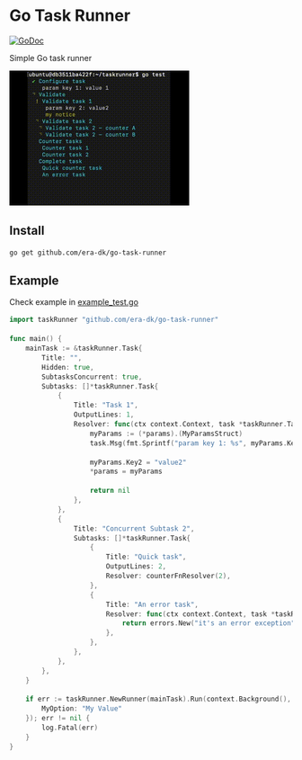 # Go Task Runner

[![GoDoc](https://godoc.org/github.com/era-dk/go-task-runner?status.svg)](https://godoc.org/github.com/era-dk/go-task-runner)

Simple Go task runner

![example](example.gif)

## Install

```bash
go get github.com/era-dk/go-task-runner
```

## Example

Check example in [example_test.go](example_test.go)

```go
import taskRunner "github.com/era-dk/go-task-runner"

func main() {
    mainTask := &taskRunner.Task{
        Title: "",
        Hidden: true,
        SubtasksConcurrent: true,
        Subtasks: []*taskRunner.Task{
            {
                Title: "Task 1",
                OutputLines: 1,
                Resolver: func(ctx context.Context, task *taskRunner.Task, params *taskRunner.ParamsInterface) error {
                    myParams := (*params).(MyParamsStruct)
                    task.Msg(fmt.Sprintf("param key 1: %s", myParams.Key1))

                    myParams.Key2 = "value2"
                    *params = myParams

                    return nil
                },
            },
            {
                Title: "Concurrent Subtask 2",
                Subtasks: []*taskRunner.Task{
                    {
                        Title: "Quick task",
                        OutputLines: 2,
                        Resolver: counterFnResolver(2),
                    },
                    {
                        Title: "An error task",
                        Resolver: func(ctx context.Context, task *taskRunner.Task, params taskRunner.ParamsInterface) error {
                            return errors.New("it's an error exception")
                        },
                    },
                },
            },
        },
    }

    if err := taskRunner.NewRunner(mainTask).Run(context.Background(), MyParamsStruct{
        MyOption: "My Value"
    }); err != nil {
        log.Fatal(err)
    }
}
```
